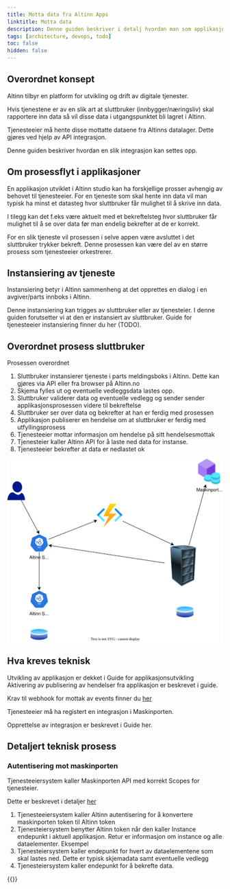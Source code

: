 ```yaml
---
title: Motta data fra Altinn Apps
linktitle: Motta data
description: Denne guiden beskriver i detalj hvordan man som applikasjonseier/tjenesteier kan motta data som rapporteres inn til en Altinn 3 applikasjon.
tags: [architecture, devops, todo]
toc: false
hidden: false
---
```


## Overordnet konsept

Altinn tilbyr en platform for utvikling og drift av digitale tjenester. 

Hvis tjenestene er av en slik art at sluttbruker (innbygger/næringsliv) skal rapportere inn data så vil disse data i utgangspunktet bli lagret i Altinn. 

Tjenesteeier må hente disse mottatte dataene fra Altinns datalager. Dette gjøres ved hjelp av API integrasjon.

Denne guiden beskriver hvordan en slik integrasjon kan settes opp. 

## Om prosessflyt i applikasjoner

En applikasjon utviklet i Altinn studio kan ha forskjellige prosser avhengig av behovet til tjenesteeier. For en tjeneste som skal hente inn data vil man typisk ha minst et datasteg hvor sluttbruker får mulighet til å skrive inn data. 

I tilegg kan det f.eks være aktuelt med et bekreftelsteg hvor sluttbruker får mulighet til å se over data før man endelig bekrefter at de er korrekt.

For en slik tjeneste vil prosessen i selve appen være avsluttet i det sluttbruker trykker bekreft. Denne prosessen kan være del av en større prosess som tjenesteeier orkestrerer. 

## Instansiering av tjeneste

Instansiering betyr i Altinn sammenheng at det opprettes en dialog i en avgiver/parts innboks i Altinn.

Denne instansiering kan trigges av sluttbruker eller av tjenesteier. I denne guiden forutsetter vi at den er instansiert av sluttbruker. Guide for tjenesteeier instansiering finner du her (TODO).


## Overordnet prosess sluttbruker

Prosessen overordnet

1. Sluttbruker instansierer tjeneste i parts meldingsboks i Altinn. Dette kan gjøres via API eller fra browser på Altinn.no
2. Skjema fylles ut og eventuelle vedleggsdata lastes opp.
3. Sluttbruker validerer data og eventuelle vedlegg og sender sender applikasjonsprosessen videre til bekreftelse
4. Sluttbruker ser over data og bekrefter at han er ferdig med prosessen
5. Applikasjon publiserer en hendelse om at sluttbruker er ferdig med utfyllingsprosess
6. Tjenesteeier mottar informasjon om hendelse på sitt hendelsesmottak
7. Tjenesteier kaller Altinn API for å laste ned data for instanse.
8. Tjenesteeier bekrefter at data er nedlastet ok

![Receving data](recevingdata.drawio.svg)

## Hva kreves teknisk

Utvikling av applikasjon er dekket i Guide for applikasjonsutvikling
Aktivering av publisering av hendelser fra applikasjon er beskrevet i guide.

Krav til webhook for mottak av events finner du [her](/)

Tjenesteeier må ha registert en integrasjon i Maskinporten. 

Opprettelse av integrasjon er beskrevet i Guide her.

## Detaljert teknisk prosess

### Autentisering mot maskinporten


Tjenesteeiersystem kaller Maskinporten API med korrekt Scopes for tjenesteier.

Dette er beskrevet i detaljer [her](/api/authentication/maskinporten/#tilgang-som-tjenesteeier)



1. Tjenesteeiersystem kaller Altinn autentisering for å konvertere maskinporten token til Altinn token
2. Tjenesteiersystem benytter Altinn token når den kaller Instance endepunkt i aktuell applikasjon. Retur er informasjon om instance og alle dataelementer. Eksempel
3. Tjenesteiersystem kaller endepunkt for hvert av dataelementene som skal lastes ned. Dette er typisk skjemadata samt eventuelle vedlegg
4. Tjenesteiersystem kaller endepunkt for å bekrefte data.


{{<children />}}
